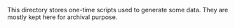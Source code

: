 This directory stores one-time scripts used to generate some data. They are mostly kept here for archival purpose.